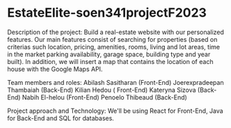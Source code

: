 # EstateElite-soen341projectF2023

Description of the project: Build a real-estate website with our personalized features. Our main features consist of searching for properties (based on criterias such location, pricing, amenities, rooms, living and lot areas, time in the market parking availability, garage space, building type and year built). In addition, we will insert a map that contains the location of each house with the Google Maps API.  

Team members and roles: Abilash Sasitharan (Front-End)
                        Joerexpradeepan Thambaiah (Back-End)
                        Kilian Hedou ( Front-End)
                        Kateryna Sizova (Back-End)
                        Nabih El-helou (Front-End)
                        Penoelo Thibeaud (Back-End)

Project approach and Technology: We'll be using React for Front-End, Java for Back-End and SQL for databases.                    
                  
                        
